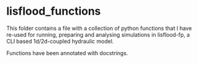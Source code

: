 # lisflood_functions

This folder contains a file with a collection of python functions that I have re-used for running, preparing and analysing simulations in lisflood-fp, a CLI 
based 1d/2d-coupled hydraulic model. 

Functions have been annotated with docstrings.

